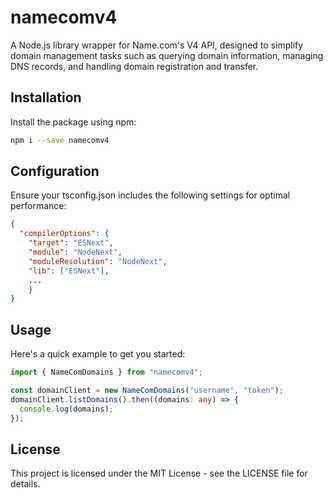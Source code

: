# namecomv4
A Node.js library wrapper for Name.com's V4 API, designed to simplify domain management tasks such as querying domain information, managing DNS records, and handling domain registration and transfer.

## Installation
Install the package using npm:

```bash
npm i --save namecomv4
```
## Configuration
Ensure your tsconfig.json includes the following settings for optimal performance:

```json
{
  "compilerOptions": {
    "target": "ESNext",
    "module": "NodeNext",
    "moduleResolution": "NodeNext",
    "lib": ["ESNext"],
    ...
    }
}
```
## Usage
Here's a quick example to get you started:

```typescript
import { NameComDomains } from "namecomv4";

const domainClient = new NameComDomains("username", "token");
domainClient.listDomains().then((domains: any) => {
  console.log(domains);
});
```

## License
This project is licensed under the MIT License - see the LICENSE file for details.